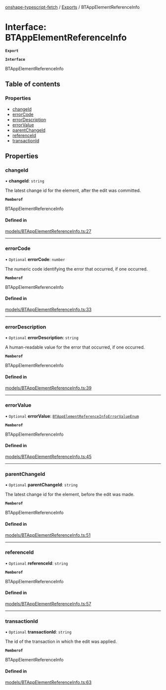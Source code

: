 [onshape-typescript-fetch](../README.md) / [Exports](../modules.md) / BTAppElementReferenceInfo

# Interface: BTAppElementReferenceInfo

**`Export`**

**`Interface`**

BTAppElementReferenceInfo

## Table of contents

### Properties

- [changeId](BTAppElementReferenceInfo.md#changeid)
- [errorCode](BTAppElementReferenceInfo.md#errorcode)
- [errorDescription](BTAppElementReferenceInfo.md#errordescription)
- [errorValue](BTAppElementReferenceInfo.md#errorvalue)
- [parentChangeId](BTAppElementReferenceInfo.md#parentchangeid)
- [referenceId](BTAppElementReferenceInfo.md#referenceid)
- [transactionId](BTAppElementReferenceInfo.md#transactionid)

## Properties

### changeId

• **changeId**: `string`

The latest change id for the element, after the edit was committed.

**`Memberof`**

BTAppElementReferenceInfo

#### Defined in

[models/BTAppElementReferenceInfo.ts:27](https://github.com/toebes/onshape-typescript-fetch/blob/3e11ae1/models/BTAppElementReferenceInfo.ts#L27)

___

### errorCode

• `Optional` **errorCode**: `number`

The numeric code identifying the error that occurred, if one occurred.

**`Memberof`**

BTAppElementReferenceInfo

#### Defined in

[models/BTAppElementReferenceInfo.ts:33](https://github.com/toebes/onshape-typescript-fetch/blob/3e11ae1/models/BTAppElementReferenceInfo.ts#L33)

___

### errorDescription

• `Optional` **errorDescription**: `string`

A human-readable value for the error that occurred, if one occurred.

**`Memberof`**

BTAppElementReferenceInfo

#### Defined in

[models/BTAppElementReferenceInfo.ts:39](https://github.com/toebes/onshape-typescript-fetch/blob/3e11ae1/models/BTAppElementReferenceInfo.ts#L39)

___

### errorValue

• `Optional` **errorValue**: [`BTAppElementReferenceInfoErrorValueEnum`](../modules.md#btappelementreferenceinfoerrorvalueenum-1)

**`Memberof`**

BTAppElementReferenceInfo

#### Defined in

[models/BTAppElementReferenceInfo.ts:45](https://github.com/toebes/onshape-typescript-fetch/blob/3e11ae1/models/BTAppElementReferenceInfo.ts#L45)

___

### parentChangeId

• `Optional` **parentChangeId**: `string`

The latest change id for the element, before the edit was made.

**`Memberof`**

BTAppElementReferenceInfo

#### Defined in

[models/BTAppElementReferenceInfo.ts:51](https://github.com/toebes/onshape-typescript-fetch/blob/3e11ae1/models/BTAppElementReferenceInfo.ts#L51)

___

### referenceId

• `Optional` **referenceId**: `string`

**`Memberof`**

BTAppElementReferenceInfo

#### Defined in

[models/BTAppElementReferenceInfo.ts:57](https://github.com/toebes/onshape-typescript-fetch/blob/3e11ae1/models/BTAppElementReferenceInfo.ts#L57)

___

### transactionId

• `Optional` **transactionId**: `string`

The id of the transaction in which the edit was applied.

**`Memberof`**

BTAppElementReferenceInfo

#### Defined in

[models/BTAppElementReferenceInfo.ts:63](https://github.com/toebes/onshape-typescript-fetch/blob/3e11ae1/models/BTAppElementReferenceInfo.ts#L63)
